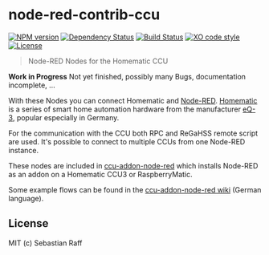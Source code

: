# node-red-contrib-ccu

[![NPM version](https://badge.fury.io/js/node-red-contrib-ccu.svg)](http://badge.fury.io/js/node-red-contrib-ccu)
[![Dependency Status](https://img.shields.io/gemnasium/hobbyquaker/node-red-contrib-ccu.svg?maxAge=2592000)](https://gemnasium.com/github.com/hobbyquaker/node-red-contrib-ccu)
[![Build Status](https://travis-ci.org/hobbyquaker/node-red-contrib-ccu.svg?branch=master)](https://travis-ci.org/hobbyquaker/node-red-contrib-ccu)
[![XO code style](https://img.shields.io/badge/code_style-XO-5ed9c7.svg)](https://github.com/sindresorhus/xo)
[![License][mit-badge]][mit-url]

> Node-RED Nodes for the Homematic CCU

__Work in Progress__ Not yet finished, possibly many Bugs, documentation incomplete, ...

With these Nodes you can connect Homematic and [Node-RED](https://nodered.org/). 
[Homematic](https://github.com/hobbyquaker/awesome-homematic) is a series of smart home automation hardware from the 
manufacturer [eQ-3](http://www.eq-3.de/), popular especially in Germany.

For the communication with the CCU both RPC and ReGaHSS remote script are used. It's possible to connect to multiple CCUs from one Node-RED instance.

These nodes are included in [ccu-addon-node-red](https://github.com/hobbyquaker/ccu-addon-node-red) which installs 
Node-RED as an addon on a Homematic CCU3 or RaspberryMatic.

Some example flows can be found in the [ccu-addon-node-red wiki](https://github.com/hobbyquaker/ccu-addon-node-red/wiki/Flows) (German language).


## License

MIT (c) Sebastian Raff

[mit-badge]: https://img.shields.io/badge/License-MIT-blue.svg?style=flat
[mit-url]: LICENSE
